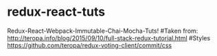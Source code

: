 # redux-react-tuts
Redux-React-Webpack-Immutable-Chai-Mocha-Tuts!
#Taken from:
http://teropa.info/blog/2015/09/10/full-stack-redux-tutorial.html
#Styles
https://github.com/teropa/redux-voting-client/commit/css
